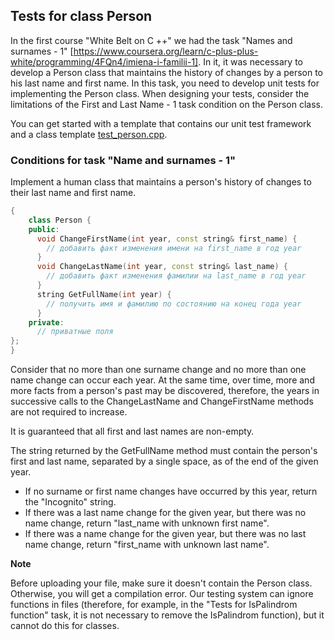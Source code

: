 ## Tests for class Person

In the first course "White Belt on C ++" we had the task "Names and surnames - 1" [https://www.coursera.org/learn/c-plus-plus-white/programming/4FQn4/imiena-i-familii-1]. In it, it was necessary to develop a Person class that maintains the history of changes by a person to his last name and first name. In this task, you need to develop unit tests for implementing the Person class. When designing your tests, consider the limitations of the First and Last Name - 1 task condition on the Person class.

You can get started with a template that contains our unit test framework and a class template [test_person.cpp](./test_person.cpp).

### Conditions for task "Name and surnames - 1"
Implement a human class that maintains a person's history of changes to their last name and first name.
```cpp
{
    class Person {
    public:
      void ChangeFirstName(int year, const string& first_name) {
        // добавить факт изменения имени на first_name в год year
      }
      void ChangeLastName(int year, const string& last_name) {
        // добавить факт изменения фамилии на last_name в год year
      }
      string GetFullName(int year) {
        // получить имя и фамилию по состоянию на конец года year
      }
    private:
      // приватные поля
};
}
```
Consider that no more than one surname change and no more than one name change can occur each year. At the same time, over time, more and more facts from a person's past may be discovered, therefore, the years in successive calls to the ChangeLastName and ChangeFirstName methods are not required to increase.

It is guaranteed that all first and last names are non-empty.

The string returned by the GetFullName method must contain the person's first and last name, separated by a single space, as of the end of the given year.

- If no surname or first name changes have occurred by this year, return the "Incognito" string.
- If there was a last name change for the given year, but there was no name change, return "last_name with unknown first name".
- If there was a name change for the given year, but there was no last name change, return "first_name with unknown last name".

**Note**

Before uploading your file, make sure it doesn't contain the Person class. Otherwise, you will get a compilation error. Our testing system can ignore functions in files (therefore, for example, in the "Tests for IsPalindrom function" task, it is not necessary to remove the IsPalindrom function), but it cannot do this for classes.
